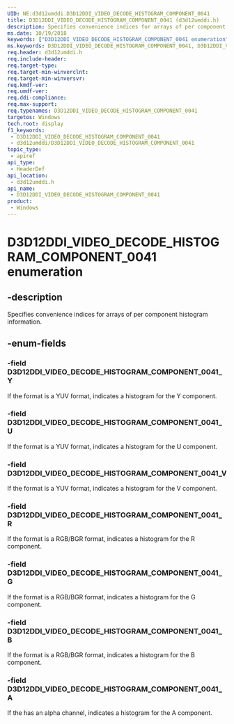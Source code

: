 ```yaml
---
UID: NE:d3d12umddi.D3D12DDI_VIDEO_DECODE_HISTOGRAM_COMPONENT_0041
title: D3D12DDI_VIDEO_DECODE_HISTOGRAM_COMPONENT_0041 (d3d12umddi.h)
description: Specifies convenience indices for arrays of per component histogram information.
ms.date: 10/19/2018
keywords: ["D3D12DDI_VIDEO_DECODE_HISTOGRAM_COMPONENT_0041 enumeration"]
ms.keywords: D3D12DDI_VIDEO_DECODE_HISTOGRAM_COMPONENT_0041, D3D12DDI_VIDEO_DECODE_HISTOGRAM_COMPONENT_0041,
req.header: d3d12umddi.h
req.include-header: 
req.target-type: 
req.target-min-winverclnt: 
req.target-min-winversvr: 
req.kmdf-ver: 
req.umdf-ver: 
req.ddi-compliance: 
req.max-support: 
req.typenames: D3D12DDI_VIDEO_DECODE_HISTOGRAM_COMPONENT_0041
targetos: Windows
tech.root: display
f1_keywords:
 - D3D12DDI_VIDEO_DECODE_HISTOGRAM_COMPONENT_0041
 - d3d12umddi/D3D12DDI_VIDEO_DECODE_HISTOGRAM_COMPONENT_0041
topic_type:
 - apiref
api_type:
 - HeaderDef
api_location:
 - d3d12umddi.h
api_name:
 - D3D12DDI_VIDEO_DECODE_HISTOGRAM_COMPONENT_0041
product:
 - Windows
---
```


# D3D12DDI_VIDEO_DECODE_HISTOGRAM_COMPONENT_0041 enumeration


## -description

Specifies convenience indices for arrays of per component histogram information.

## -enum-fields

### -field D3D12DDI_VIDEO_DECODE_HISTOGRAM_COMPONENT_0041_Y

If the format is a YUV format, indicates a histogram for the Y component.

### -field D3D12DDI_VIDEO_DECODE_HISTOGRAM_COMPONENT_0041_U

If the format is a YUV format, indicates a histogram for the U component.

### -field D3D12DDI_VIDEO_DECODE_HISTOGRAM_COMPONENT_0041_V

If the format is a YUV format, indicates a histogram for the V component.

### -field D3D12DDI_VIDEO_DECODE_HISTOGRAM_COMPONENT_0041_R

If the format is a RGB/BGR format, indicates a histogram for the R component.

### -field D3D12DDI_VIDEO_DECODE_HISTOGRAM_COMPONENT_0041_G

If the format is a RGB/BGR format, indicates a histogram for the G component.

### -field D3D12DDI_VIDEO_DECODE_HISTOGRAM_COMPONENT_0041_B

If the format is a RGB/BGR format, indicates a histogram for the B component.

### -field D3D12DDI_VIDEO_DECODE_HISTOGRAM_COMPONENT_0041_A

If the has an alpha channel, indicates a histogram for the A component.

